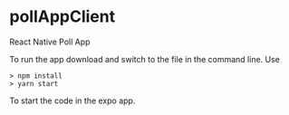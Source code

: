 # pollAppClient
React Native Poll App

To run the app download and switch to the file in the command line.
Use 
```
> npm install
> yarn start
```
To start the code in the expo app. 
